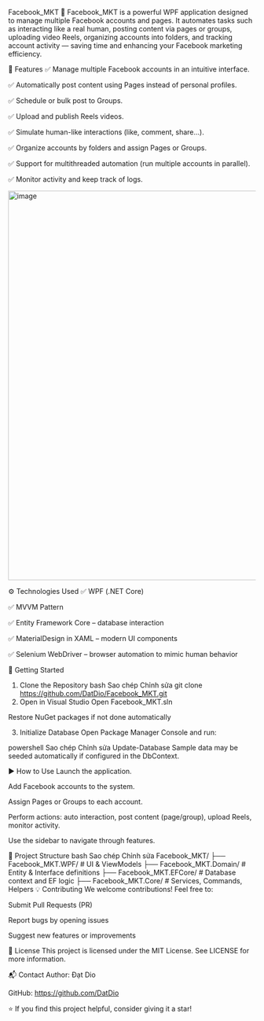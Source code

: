 Facebook_MKT
🎯 Facebook_MKT is a powerful WPF application designed to manage multiple Facebook accounts and pages. It automates tasks such as interacting like a real human, posting content via pages or groups, uploading video Reels, organizing accounts into folders, and tracking account activity — saving time and enhancing your Facebook marketing efficiency.

📌 Features
✅ Manage multiple Facebook accounts in an intuitive interface.

✅ Automatically post content using Pages instead of personal profiles.

✅ Schedule or bulk post to Groups.

✅ Upload and publish Reels videos.

✅ Simulate human-like interactions (like, comment, share...).

✅ Organize accounts by folders and assign Pages or Groups.

✅ Support for multithreaded automation (run multiple accounts in parallel).

✅ Monitor activity and keep track of logs.

<img width="1386" height="792" alt="image" src="https://github.com/user-attachments/assets/dd12a6e3-a3a8-4c17-8bfe-1f1473bdae58" />


⚙️ Technologies Used
✅ WPF (.NET Core)

✅ MVVM Pattern

✅ Entity Framework Core – database interaction

✅ MaterialDesign in XAML – modern UI components

✅ Selenium WebDriver – browser automation to mimic human behavior

🚀 Getting Started
1. Clone the Repository
bash
Sao chép
Chỉnh sửa
git clone https://github.com/DatDio/Facebook_MKT.git
2. Open in Visual Studio
Open Facebook_MKT.sln

Restore NuGet packages if not done automatically

3. Initialize Database
Open Package Manager Console and run:

powershell
Sao chép
Chỉnh sửa
Update-Database
Sample data may be seeded automatically if configured in the DbContext.

▶️ How to Use
Launch the application.

Add Facebook accounts to the system.

Assign Pages or Groups to each account.

Perform actions: auto interaction, post content (page/group), upload Reels, monitor activity.

Use the sidebar to navigate through features.

📁 Project Structure
bash
Sao chép
Chỉnh sửa
Facebook_MKT/
├── Facebook_MKT.WPF/        # UI & ViewModels
├── Facebook_MKT.Domain/     # Entity & Interface definitions
├── Facebook_MKT.EFCore/     # Database context and EF logic
├── Facebook_MKT.Core/       # Services, Commands, Helpers
💡 Contributing
We welcome contributions!
Feel free to:

Submit Pull Requests (PR)

Report bugs by opening issues

Suggest new features or improvements

📄 License
This project is licensed under the MIT License.
See LICENSE for more information.

📬 Contact
Author: Đạt Dio

GitHub: https://github.com/DatDio

⭐ If you find this project helpful, consider giving it a star!

